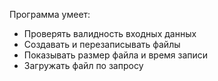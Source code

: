 Программа умеет:
- Проверять валидность входных данных
- Создавать и перезаписывать файлы
- Показывать размер файла и время записи
- Загружать файл по запросу
